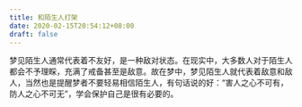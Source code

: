 ```yaml
---
title: 和陌生人打架
date: 2020-02-15T20:54:12+08:00
draft: false
---
```


梦见陌生人通常代表着不友好，是一种敌对状态。在现实中，大多数人对于陌生人都会不予理睬，充满了戒备甚至是敌意。故在梦中，梦见陌生人就代表着敌意和敌人，当然也是提醒梦者不要轻易相信陌生人，有句话说的好：“害人之心不可有，防人之心不可无”，学会保护自己是很有必要的。